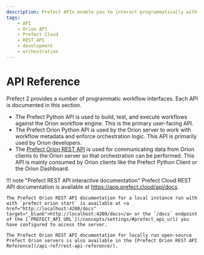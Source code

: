```yaml
---
description: Prefect APIs enable you to interact programmatically with flows, deployments, the Orion API, and Prefect Cloud.
tags:
    - API
    - Orion API
    - Prefect Cloud
    - REST API
    - development
    - orchestration
---
```


# API Reference

Prefect 2 provides a number of programmatic workflow interfaces. Each API is documented in this section. 

- The Prefect Python API is used to build, test, and execute workflows against the Orion workflow engine. This is the primary user-facing API.
- The Prefect Orion Python API is used by the Orion server to work with workflow metadata and enforce orchestration logic. This API is primarily used by Orion developers.
- The [Prefect Orion REST API](/api-ref/rest-api/) is used for communicating data from Orion clients to the Orion server so that orchestration can be performed. This API is mainly consumed by Orion clients like the Prefect Python Client or the Orion Dashboard.

!!! note "Prefect REST API interactive documentation"
    Prefect Cloud REST API documentation is available at <a href="https://app.prefect.cloud/api/docs" target="_blank">https://app.prefect.cloud/api/docs</a>.

    The Prefect Orion REST API documentation for a local instance run with with `prefect orion start` is available at <a href="http://localhost:4200/docs" target="_blank">http://localhost:4200/docs</a> or the `/docs` endpoint of the [`PREFECT_API_URL`](/concepts/settings/#prefect_api_url) you have configured to access the server.

    The Prefect Orion REST API documentation for locally run open-source Prefect Orion servers is also available in the [Prefect Orion REST API Reference](/api-ref/rest-api-reference/).
